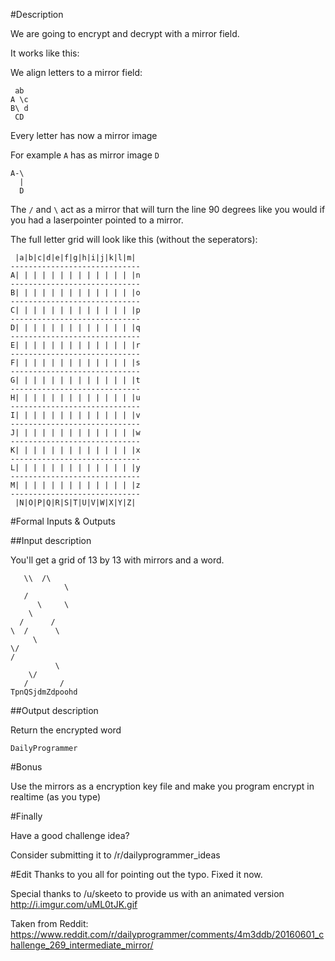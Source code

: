#Description

We are going to encrypt and decrypt with a mirror field.

It works like this:

We align letters to a mirror field:

     ab
    A \c
    B\ d
     CD
  
Every letter has now a mirror image

For example `A` has as mirror image `D`

       
    A-\ 
      | 
      D

The `/` and `\` act as a mirror that will turn the line 90 degrees like you would if you had a laserpointer pointed to a mirror.

The full letter grid will look like this (without the seperators):

     |a|b|c|d|e|f|g|h|i|j|k|l|m|
    -----------------------------
    A| | | | | | | | | | | | | |n
    -----------------------------
    B| | | | | | | | | | | | | |o
    -----------------------------
    C| | | | | | | | | | | | | |p
    -----------------------------
    D| | | | | | | | | | | | | |q
    -----------------------------
    E| | | | | | | | | | | | | |r
    -----------------------------
    F| | | | | | | | | | | | | |s
    -----------------------------
    G| | | | | | | | | | | | | |t
    -----------------------------
    H| | | | | | | | | | | | | |u
    -----------------------------
    I| | | | | | | | | | | | | |v
    -----------------------------
    J| | | | | | | | | | | | | |w
    -----------------------------
    K| | | | | | | | | | | | | |x
    -----------------------------
    L| | | | | | | | | | | | | |y
    -----------------------------
    M| | | | | | | | | | | | | |z
    -----------------------------
     |N|O|P|Q|R|S|T|U|V|W|X|Y|Z|

#Formal Inputs & Outputs

##Input description

You'll get a grid of 13 by 13 with mirrors and a word.  


       \\  /\    
                \
       /         
          \     \
        \        
      /      /   
    \  /      \  
         \       
    \/           
    /            
              \  
        \/       
       /       / 
    TpnQSjdmZdpoohd


##Output description

Return the encrypted word

    DailyProgrammer
 
#Bonus

Use the mirrors as a encryption key file and make you program encrypt in realtime (as you type)

#Finally

Have a good challenge idea?

Consider submitting it to /r/dailyprogrammer_ideas

#Edit
Thanks to you all for pointing out the typo. Fixed it now. 

Special thanks to /u/skeeto to provide us with an animated version http://i.imgur.com/uML0tJK.gif 

Taken from Reddit: https://www.reddit.com/r/dailyprogrammer/comments/4m3ddb/20160601_challenge_269_intermediate_mirror/